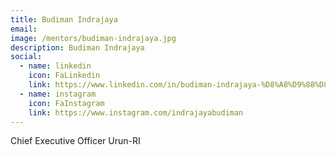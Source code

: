 ```yaml
---
title: Budiman Indrajaya
email: 
image: /mentors/budiman-indrajaya.jpg
description: Budiman Indrajaya
social:
  - name: linkedin
    icon: FaLinkedin
    link: https://www.linkedin.com/in/budiman-indrajaya-%D8%A8%D9%88%D8%AF%D9%8A%D9%85%D8%A7%D9%86-%D8%A7%D9%86%D8%AF%D8%B1%D8%A7%D8%AC%D8%A7%D9%8A%D8%A7-8509a3202/?locale=en_US
  - name: instagram
    icon: FaInstagram
    link: https://www.instagram.com/indrajayabudiman
---
```


Chief Executive Officer Urun-RI